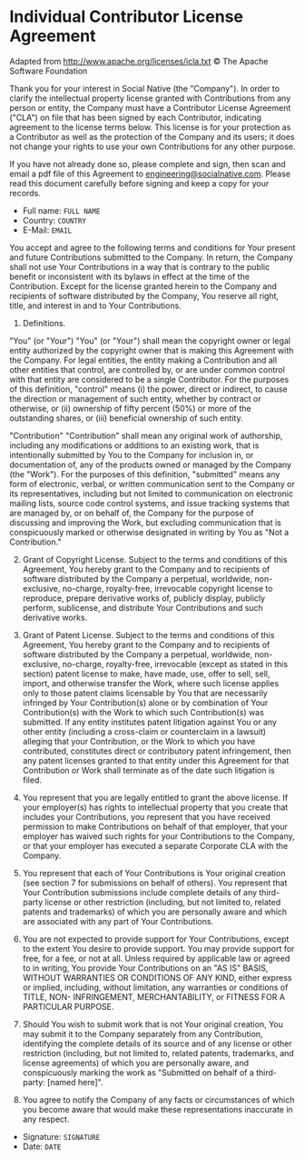 # Individual Contributor License Agreement

Adapted from http://www.apache.org/licenses/icla.txt © The Apache Software Foundation

Thank you for your interest in Social Native (the "Company"). In order to clarify the intellectual property license granted with Contributions from any person or entity, the Company must have a Contributor License Agreement ("CLA") on file that has been signed by each Contributor, indicating agreement to the license terms below. This license is for your protection as a Contributor as well as the protection of the Company and its users; it does not change your rights to use your own Contributions for any other purpose.

If you have not already done so, please complete and sign, then scan and email a pdf file of this Agreement to engineering@socialnative.com. Please read this document carefully before signing and keep a copy for your records.

-   Full name: `FULL NAME`
-   Country: `COUNTRY`
-   E-Mail: `EMAIL`

You accept and agree to the following terms and conditions for Your present and future Contributions submitted to the Company. In return, the Company shall not use Your Contributions in a way that is contrary to the public benefit or inconsistent with its bylaws in effect at the time of the Contribution. Except for the license granted herein to the Company and recipients of software distributed by the Company, You reserve all right, title, and interest in and to Your Contributions.

1. Definitions.

"You" (or "Your")
"You" (or "Your") shall mean the copyright owner or legal entity authorized by the copyright owner that is making this Agreement with the Company. For legal entities, the entity making a Contribution and all other entities that control, are controlled by, or are under common control with that entity are considered to be a single Contributor. For the purposes of this definition, "control" means (i) the power, direct or indirect, to cause the direction or management of such entity, whether by contract or otherwise, or (ii) ownership of fifty percent (50%) or more of the outstanding shares, or (iii) beneficial ownership of such entity.

"Contribution"
"Contribution" shall mean any original work of authorship, including any modifications or additions to an existing work, that is intentionally submitted by You to the Company for inclusion in, or documentation of, any of the products owned or managed by the Company (the "Work"). For the purposes of this definition, "submitted" means any form of electronic, verbal, or written communication sent to the Company or its representatives, including but not limited to communication on electronic mailing lists, source code control systems, and issue tracking systems that are managed by, or on behalf of, the Company for the purpose of discussing and improving the Work, but excluding communication that is conspicuously marked or otherwise designated in writing by You as "Not a Contribution."

2. Grant of Copyright License. Subject to the terms and conditions of this Agreement, You hereby grant to the Company and to recipients of software distributed by the Company a perpetual, worldwide, non-exclusive, no-charge, royalty-free, irrevocable copyright license to reproduce, prepare derivative works of, publicly display, publicly perform, sublicense, and distribute Your Contributions and such derivative works.

3. Grant of Patent License. Subject to the terms and conditions of this Agreement, You hereby grant to the Company and to recipients of software distributed by the Company a perpetual, worldwide, non-exclusive, no-charge, royalty-free, irrevocable (except as stated in this section) patent license to make, have made, use, offer to sell, sell, import, and otherwise transfer the Work, where such license applies only to those patent claims licensable by You that are necessarily infringed by Your Contribution(s) alone or by combination of Your Contribution(s) with the Work to which such Contribution(s) was submitted. If any entity institutes patent litigation against You or any other entity (including a cross-claim or counterclaim in a lawsuit) alleging that your Contribution, or the Work to which you have contributed, constitutes direct or contributory patent infringement, then any patent licenses granted to that entity under this Agreement for that Contribution or Work shall terminate as of the date such litigation is filed.

4. You represent that you are legally entitled to grant the above license. If your employer(s) has rights to intellectual property that you create that includes your Contributions, you represent that you have received permission to make Contributions on behalf of that employer, that your employer has waived such rights for your Contributions to the Company, or that your employer has executed a separate Corporate CLA with the Company.

5. You represent that each of Your Contributions is Your original creation (see section 7 for submissions on behalf of others). You represent that Your Contribution submissions include complete details of any third-party license or other restriction (including, but not limited to, related patents and trademarks) of which you are personally aware and which are associated with any part of Your Contributions.

6. You are not expected to provide support for Your Contributions, except to the extent You desire to provide support. You may provide support for free, for a fee, or not at all. Unless required by applicable law or agreed to in writing, You provide Your Contributions on an "AS IS" BASIS, WITHOUT WARRANTIES OR CONDITIONS OF ANY KIND, either express or implied, including, without limitation, any warranties or conditions of TITLE, NON- INFRINGEMENT, MERCHANTABILITY, or FITNESS FOR A PARTICULAR PURPOSE.

7. Should You wish to submit work that is not Your original creation, You may submit it to the Company separately from any Contribution, identifying the complete details of its source and of any license or other restriction (including, but not limited to, related patents, trademarks, and license agreements) of which you are personally aware, and conspicuously marking the work as "Submitted on behalf of a third-party: [named here]".

8. You agree to notify the Company of any facts or circumstances of which you become aware that would make these representations inaccurate in any respect.

- Signature: `SIGNATURE`
- Date: `DATE`
